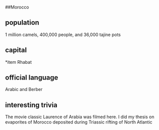 ##Morocco
## population
1 million camels, 400,000 people, and 36,000 tajine pots


## capital
*item Rhabat
 
## official language
Arabic and Berber

## interesting trivia
The movie classic Laurence of Arabia was filmed here.
I did my thesis on evaporites of Morocco deposited during Triassic rifting of North Atlantic


